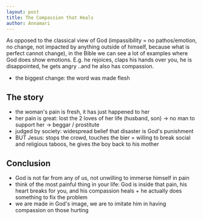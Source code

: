 ```yaml
---
layout: post
title: The Compassion that Heals
author: Annamari
---
```


As opposed to the classical view of God (impassibility = no pathos/emotion, no change, not impacted by anything outside of himself, because what is perfect cannot change), in the Bible we can see a lot of examples where God does show emotions. E.g. he rejoices, claps his hands over you, he is disappointed, he gets angry ..and he also has compassion.

- the biggest change: the word was made flesh

The story
---------

- the woman's pain is fresh, it has just happened to her
- her pain is great: lost the 2 loves of her life (husband, son) → no man to support her → beggar / prostitute
- judged by society: widespread belief that disaster is God's punishment
- BUT Jesus: stops the crowd, touches the bier = willing to break social and religious taboos, he gives the boy back to his mother

Conclusion
----------

- God is not far from any of us, not unwilling to immerse himself in pain
- think of the most painful thing in your life: God is inside that pain, his heart breaks for you, and his compassion heals + he actually does something to fix the problem
- we are made in God's image, we are to imitate him in having compassion on those hurting
